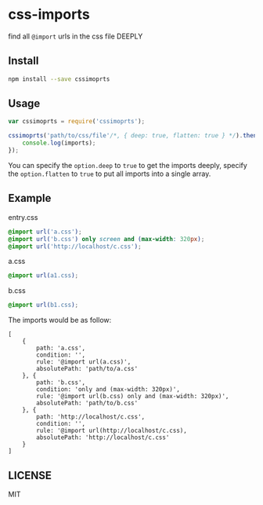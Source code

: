 # css-imports
find all `@import` urls in the css file DEEPLY

## Install

```sh
npm install --save cssimoprts
```

## Usage

```javascript
var cssimoprts = require('cssimoprts');

cssimoprts('path/to/css/file'/*, { deep: true, flatten: true } */).then(function (imports) {
    console.log(imports);
});
```

You can specify the `option.deep` to `true` to get the imports deeply, specify the `option.flatten` to `true` to put all imports into a single array.


## Example

entry.css

```css
@import url('a.css');
@import url('b.css') only screen and (max-width: 320px);
@import url('http://localhost/c.css');
```

a.css

```css
@import url(a1.css);
```

b.css

```css
@import url(b1.css);
```

The imports would be as follow:

```
[
    {
        path: 'a.css',
        condition: '',
        rule: '@import url(a.css)',
        absolutePath: 'path/to/a.css'
    }, {
        path: 'b.css',
        condition: 'only and (max-width: 320px)',
        rule: '@import url(b.css) only and (max-width: 320px)',
        absolutePath: 'path/to/b.css'
    }, {
        path: 'http://localhost/c.css',
        condition: '',
        rule: '@import url(http://localhost/c.css),
        absolutePath: 'http://localhost/c.css'
    }
]
```

## LICENSE

MIT